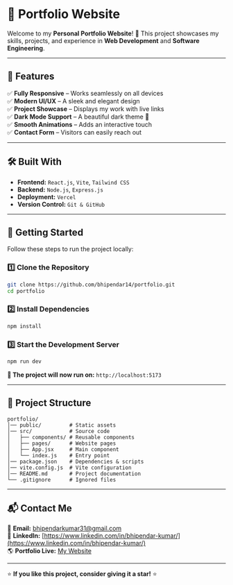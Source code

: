 # 🚀 Portfolio Website

Welcome to my **Personal Portfolio Website**! 🎨 This project showcases my skills, projects, and experience in **Web Development** and **Software Engineering**.



---

## 📌 Features

✅ **Fully Responsive** – Works seamlessly on all devices  
✅ **Modern UI/UX** – A sleek and elegant design  
✅ **Project Showcase** – Displays my work with live links  
✅ **Dark Mode Support** – A beautiful dark theme 🌙  
✅ **Smooth Animations** – Adds an interactive touch  
✅ **Contact Form** – Visitors can easily reach out  

---

## 🛠️ Built With

- **Frontend:** `React.js`, `Vite`, `Tailwind CSS`
- **Backend:** `Node.js`, `Express.js`
- **Deployment:** `Vercel`
- **Version Control:** `Git & GitHub`

---

## 🚀 Getting Started

Follow these steps to run the project locally:

### 1️⃣ Clone the Repository

```bash
git clone https://github.com/bhipendar14/portfolio.git
cd portfolio
```

### 2️⃣ Install Dependencies

```bash
npm install
```

### 3️⃣ Start the Development Server

```bash
npm run dev
```

**🎉 The project will now run on:** `http://localhost:5173`

---

## 📂 Project Structure

```
portfolio/
│── public/         # Static assets
│── src/            # Source code
│   ├── components/ # Reusable components
│   ├── pages/      # Website pages
│   ├── App.jsx     # Main component
│   └── index.js    # Entry point
│── package.json    # Dependencies & scripts
│── vite.config.js  # Vite configuration
│── README.md       # Project documentation
└── .gitignore      # Ignored files
```

---

## 📬 Contact Me

💌 **Email:** [bhipendarkumar31@gmail.com](mailto:bhipendarkumar31@gmail.com)  
💼 **LinkedIn:** [https://www.linkedin.com/in/bhipendar-kumar/](https://www.linkedin.com/in/bhipendar-kumar/)  
🌎 **Portfolio Live:** [My Website](https://portfolio-ivory-alpha-93.vercel.app/)  


---

⭐ **If you like this project, consider giving it a star!** ⭐
